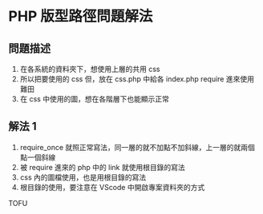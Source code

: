 # PHP 版型路徑問題解法

## 問題描述
1. 在各系統的資料夾下，想使用上層的共用 css
2. 所以把要使用的 css 但，放在 css.php 中給各 index.php require 進來使用難田
2. 在 css 中使用的圖，想在各階層下也能顯示正常

## 解法 1
1. require_once 就照正常寫法，同一層的就不加點不加斜線，上一層的就兩個點一個斜線
2. 被 require 進來的 php 中的 link 就使用根目錄的寫法
3. css 內的圖檔使用，也是用根目錄的寫法
4. 根目錄的使用，要注意在 VScode 中開啟專案資料夾的方式


TOFU 